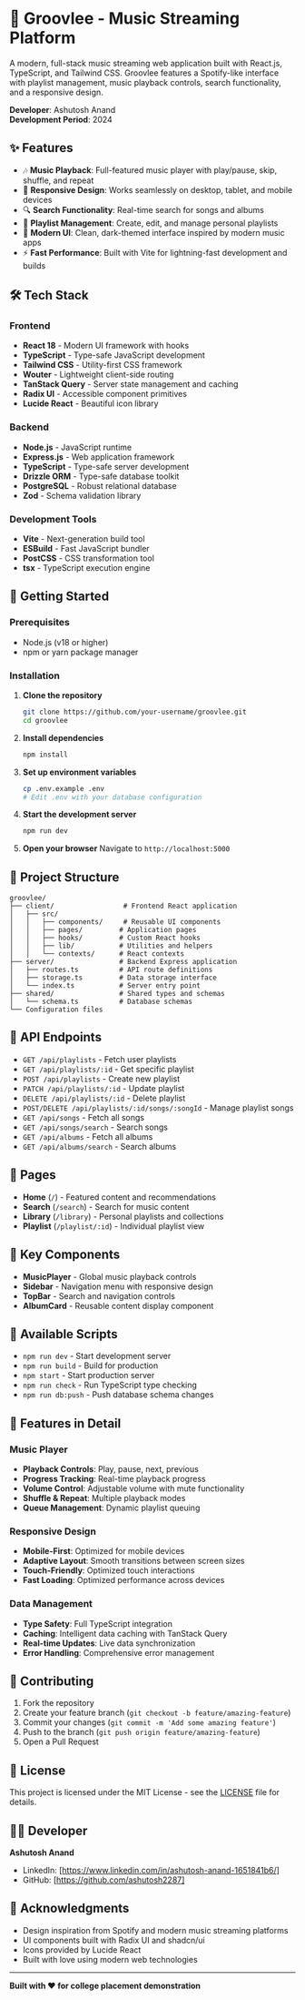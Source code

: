 # 🎵 Groovlee - Music Streaming Platform

A modern, full-stack music streaming web application built with React.js, TypeScript, and Tailwind CSS. Groovlee features a Spotify-like interface with playlist management, music playback controls, search functionality, and a responsive design.

**Developer**: Ashutosh Anand  
**Development Period**: 2024  

## ✨ Features

- 🎶 **Music Playback**: Full-featured music player with play/pause, skip, shuffle, and repeat
- 📱 **Responsive Design**: Works seamlessly on desktop, tablet, and mobile devices
- 🔍 **Search Functionality**: Real-time search for songs and albums
- 📂 **Playlist Management**: Create, edit, and manage personal playlists
- 🎨 **Modern UI**: Clean, dark-themed interface inspired by modern music apps
- ⚡ **Fast Performance**: Built with Vite for lightning-fast development and builds

## 🛠️ Tech Stack

### Frontend
- **React 18** - Modern UI framework with hooks
- **TypeScript** - Type-safe JavaScript development
- **Tailwind CSS** - Utility-first CSS framework
- **Wouter** - Lightweight client-side routing
- **TanStack Query** - Server state management and caching
- **Radix UI** - Accessible component primitives
- **Lucide React** - Beautiful icon library

### Backend
- **Node.js** - JavaScript runtime
- **Express.js** - Web application framework
- **TypeScript** - Type-safe server development
- **Drizzle ORM** - Type-safe database toolkit
- **PostgreSQL** - Robust relational database
- **Zod** - Schema validation library

### Development Tools
- **Vite** - Next-generation build tool
- **ESBuild** - Fast JavaScript bundler
- **PostCSS** - CSS transformation tool
- **tsx** - TypeScript execution engine

## 🚀 Getting Started

### Prerequisites
- Node.js (v18 or higher)
- npm or yarn package manager

### Installation

1. **Clone the repository**
   ```bash
   git clone https://github.com/your-username/groovlee.git
   cd groovlee
   ```

2. **Install dependencies**
   ```bash
   npm install
   ```

3. **Set up environment variables**
   ```bash
   cp .env.example .env
   # Edit .env with your database configuration
   ```

4. **Start the development server**
   ```bash
   npm run dev
   ```

5. **Open your browser**
   Navigate to `http://localhost:5000`

## 📁 Project Structure

```
groovlee/
├── client/                 # Frontend React application
│   ├── src/
│   │   ├── components/     # Reusable UI components
│   │   ├── pages/         # Application pages
│   │   ├── hooks/         # Custom React hooks
│   │   ├── lib/           # Utilities and helpers
│   │   └── contexts/      # React contexts
├── server/                # Backend Express application
│   ├── routes.ts          # API route definitions
│   ├── storage.ts         # Data storage interface
│   └── index.ts           # Server entry point
├── shared/                # Shared types and schemas
│   └── schema.ts          # Database schemas
└── Configuration files
```

## 🎯 API Endpoints

- `GET /api/playlists` - Fetch user playlists
- `GET /api/playlists/:id` - Get specific playlist
- `POST /api/playlists` - Create new playlist
- `PATCH /api/playlists/:id` - Update playlist
- `DELETE /api/playlists/:id` - Delete playlist
- `POST/DELETE /api/playlists/:id/songs/:songId` - Manage playlist songs
- `GET /api/songs` - Fetch all songs
- `GET /api/songs/search` - Search songs
- `GET /api/albums` - Fetch all albums
- `GET /api/albums/search` - Search albums

## 📱 Pages

- **Home** (`/`) - Featured content and recommendations
- **Search** (`/search`) - Search for music content
- **Library** (`/library`) - Personal playlists and collections
- **Playlist** (`/playlist/:id`) - Individual playlist view

## 🎨 Key Components

- **MusicPlayer** - Global music playback controls
- **Sidebar** - Navigation menu with responsive design
- **TopBar** - Search and navigation controls
- **AlbumCard** - Reusable content display component

## 🔧 Available Scripts

- `npm run dev` - Start development server
- `npm run build` - Build for production
- `npm start` - Start production server
- `npm run check` - Run TypeScript type checking
- `npm run db:push` - Push database schema changes

## 🌟 Features in Detail

### Music Player
- **Playback Controls**: Play, pause, next, previous
- **Progress Tracking**: Real-time playback progress
- **Volume Control**: Adjustable volume with mute functionality
- **Shuffle & Repeat**: Multiple playback modes
- **Queue Management**: Dynamic playlist queuing

### Responsive Design
- **Mobile-First**: Optimized for mobile devices
- **Adaptive Layout**: Smooth transitions between screen sizes
- **Touch-Friendly**: Optimized touch interactions
- **Fast Loading**: Optimized performance across devices

### Data Management
- **Type Safety**: Full TypeScript integration
- **Caching**: Intelligent data caching with TanStack Query
- **Real-time Updates**: Live data synchronization
- **Error Handling**: Comprehensive error management

## 🤝 Contributing

1. Fork the repository
2. Create your feature branch (`git checkout -b feature/amazing-feature`)
3. Commit your changes (`git commit -m 'Add some amazing feature'`)
4. Push to the branch (`git push origin feature/amazing-feature`)
5. Open a Pull Request

## 📄 License

This project is licensed under the MIT License - see the [LICENSE](LICENSE) file for details.

## 👨‍💻 Developer

**Ashutosh Anand**
- LinkedIn: [https://www.linkedin.com/in/ashutosh-anand-1651841b6/]
- GitHub: [https://github.com/ashutosh2287]

## 🙏 Acknowledgments

- Design inspiration from Spotify and modern music streaming platforms
- UI components built with Radix UI and shadcn/ui
- Icons provided by Lucide React
- Built with love using modern web technologies

---

**Built with ❤️ for college placement demonstration**
